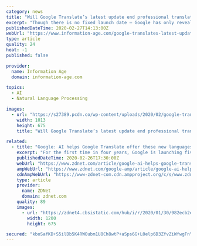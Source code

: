 ```yaml
---
category: news
title: "Will Google Translate’s latest update end professional translations?"
excerpt: "Though there is no fixed launch date — Google has only revealed that the feature will be released “in the future” — this is an exciting development in AI translation technology, but one which has raised serious questions over the future of professional linguistic services. If users can obtain instant language solutions without paying a ..."
publishedDateTime: 2020-02-27T14:13:00Z
webUrl: "https://www.information-age.com/google-translates-latest-update-end-professional-translations-123487957/"
type: article
quality: 24
heat: -1
published: false

provider:
  name: Information Age
  domain: information-age.com

topics:
  - AI
  - Natural Language Processing

images:
  - url: "https://s27389.pcdn.co/wp-content/uploads/2020/02/google-translates-latest-update-end-professional-translations.jpeg"
    width: 1013
    height: 675
    title: "Will Google Translate’s latest update end professional translations?"

related:
  - title: "Google: AI helps Google Translate offer these new languages spoken by millions"
    excerpt: "For the first time in four years, Google is launching five additional languages for Google Translate, bringing its total number of supported languages to 108. Google says the large interval since it last added new languages is down to how its machine-translation app learns new languages. If there's a shortage of content on the web from a ..."
    publishedDateTime: 2020-02-26T17:30:00Z
    webUrl: "https://www.zdnet.com/article/google-ai-helps-google-translate-offer-these-new-languages-spoken-by-millions/"
    ampWebUrl: "https://www.zdnet.com/google-amp/article/google-ai-helps-google-translate-offer-these-new-languages-spoken-by-millions/"
    cdnAmpWebUrl: "https://www-zdnet-com.cdn.ampproject.org/c/s/www.zdnet.com/google-amp/article/google-ai-helps-google-translate-offer-these-new-languages-spoken-by-millions/"
    type: article
    provider:
      name: ZDNet
      domain: zdnet.com
    quality: 89
    images:
      - url: "https://zdnet4.cbsistatic.com/hub/i/r/2020/01/30/982ecb2e-09ab-44ee-a2e9-a132a038b050/thumbnail/1200x675/1317bfa4f1d53dd161472cda0e14a784/20200129-dean-steph.jpg"
        width: 1200
        height: 675

secured: "kboSafKD+S5ilDb5K4RWOubm1U8Ch8wtP+aSps6G+L0elp6D3ZfvZiWfwgFnYf41jUOq2SkqjOYoHZrG2mLfKK55DIPvgT1YRAoQdHflBTpdJnOcBdv6c9tJJ7lizU//7MkkLrze1ANAZkcCiJVrpA+Yg2hamrqDOPm/JikVH5nyQo8BTYLwJUhb9vTsxqTwvDU5P/aXRwDiPIhVVDXR7ll7nDrguQLP4SH5enNC8GfT/kCvGmZH/gdunyeDOrwjHPdcJRm8HGdVEm5tHScmwfEhpAyH2VogyBQWcsSgfm+Zg7JeHH1FHTVJdWAMtZs3;8sa78bi9zQ5PxIjgb3oePg=="
---
```


